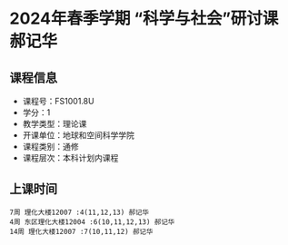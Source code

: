# 2024年春季学期 “科学与社会”研讨课 郝记华






## 课程信息

- 课程号：FS1001.8U
- 学分：1
- 教学类型：理论课
- 开课单位：地球和空间科学学院
- 课程类别：通修
- 课程层次：本科计划内课程

## 上课时间

```
7周 理化大楼12007 :4(11,12,13) 郝记华
4周 东区理化大楼12004 :6(10,11,12,13) 郝记华
14周 理化大楼12007 :7(10,11,12) 郝记华
```

